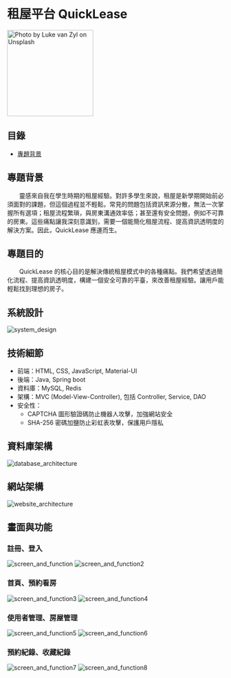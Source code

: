 # 租屋平台 QuickLease
<img src="src/main/resources/static/images/listingImages/apartment.jpg" alt="Photo by Luke van Zyl on Unsplash" width="200">

## 目錄
 - [專題背景](#專題背景)

## 專題背景
　　靈感來自我在學生時期的租屋經驗。對許多學生來說，租屋是新學期開始前必須面對的課題，但這個過程並不輕鬆。常見的問題包括資訊來源分散，無法一次掌握所有選項；租屋流程繁瑣，與房東溝通效率低；甚至還有安全問題，例如不可靠的房東。這些痛點讓我深刻意識到，需要一個能簡化租屋流程、提高資訊透明度的解決方案。因此，QuickLease 應運而生。

## 專題目的
　　QuickLease 的核心目的是解決傳統租屋模式中的各種痛點。我們希望透過簡化流程、提高資訊透明度，構建一個安全可靠的平臺，來改善租屋經驗。讓用戶能輕鬆找到理想的房子。

## 系統設計
<img src="src/main/resources/static/images/listingImages/system_design.jpg" alt="system_design" style="max-width: 100%; height: auto;">

## 技術細節
- 前端：HTML, CSS, JavaScript, Material-UI
- 後端：Java, Spring boot
- 資料庫：MySQL, Redis
- 架構：MVC (Model-View-Controller), 包括 Controller, Service, DAO
- 安全性：
  - CAPTCHA 圖形驗證碼防止機器人攻擊，加強網站安全
  - SHA-256 密碼加鹽防止彩虹表攻擊，保護用戶隱私

## 資料庫架構
<img src="src/main/resources/static/images/listingImages/database_architecture.jpg" alt="database_architecture" style="max-width: 100%; height: auto;">

## 網站架構
<img src="src/main/resources/static/images/listingImages/website_architecture.jpg" alt="website_architecture" style="max-width: 100%; height: auto;">

## 畫面與功能
### 註冊、登入
<img src="src/main/resources/static/images/listingImages/screen_and_function.jpg" alt="screen_and_function" style="max-width: 100%; height: auto;">
<img src="src/main/resources/static/images/listingImages/screen_and_function2.jpg" alt="screen_and_function2" style="max-width: 100%; height: auto;">

### 首頁、預約看房
<img src="src/main/resources/static/images/listingImages/screen_and_function3.jpg" alt="screen_and_function3" style="max-width: 100%; height: auto;">
<img src="src/main/resources/static/images/listingImages/screen_and_function4.jpg" alt="screen_and_function4" style="max-width: 100%; height: auto;">

### 使用者管理、房屋管理
<img src="src/main/resources/static/images/listingImages/screen_and_function5.jpg" alt="screen_and_function5" style="max-width: 100%; height: auto;">
<img src="src/main/resources/static/images/listingImages/screen_and_function6.jpg" alt="screen_and_function6" style="max-width: 100%; height: auto;">

### 預約紀錄、收藏紀錄
<img src="src/main/resources/static/images/listingImages/screen_and_function7.jpg" alt="screen_and_function7" style="max-width: 100%; height: auto;">
<img src="src/main/resources/static/images/listingImages/screen_and_function8.jpg" alt="screen_and_function8" style="max-width: 100%; height: auto;">
